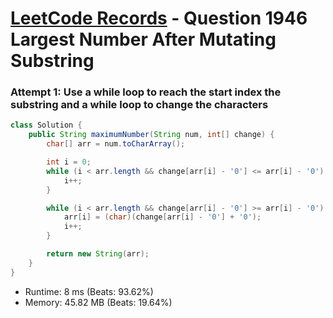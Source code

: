 # [LeetCode Records](../../README.md) - Question 1946 Largest Number After Mutating Substring

### Attempt 1: Use a while loop to reach the start index the substring and a while loop to change the characters
```java
class Solution {
    public String maximumNumber(String num, int[] change) {
        char[] arr = num.toCharArray();

        int i = 0;
        while (i < arr.length && change[arr[i] - '0'] <= arr[i] - '0') {
            i++;
        }

        while (i < arr.length && change[arr[i] - '0'] >= arr[i] - '0') {
            arr[i] = (char)(change[arr[i] - '0'] + '0');
            i++;
        }

        return new String(arr);
    }
}
```
- Runtime: 8 ms (Beats: 93.62%)
- Memory: 45.82 MB (Beats: 19.64%)

<br>
